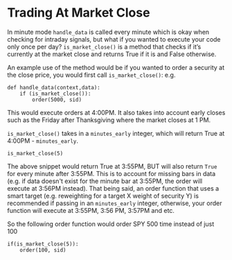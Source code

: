 # Trading At Market Close

In minute mode `handle_data` is called every minute which is okay when checking for intraday signals, but what if you wanted to execute your code only once per day? `is_market_close()` is a method that checks if it’s currently at the market close and returns True if it is and False otherwise.

An example use of the method would be if you wanted to order a security at the close price, you would first call `is_market_close()`: e.g. 

```
def handle_data(context,data):
    if (is_market_close()):
        order(5000, sid)
```

This would execute orders at 4:00PM. It also takes into account early closes such as the Friday after Thanksgiving where the market closes at 1 PM.

`is_market_close()` takes in a `minutes_early` integer, which will return True at 4:00PM - `minutes_early`. 

```
is_market_close(5)
```

The above snippet would return True at 3:55PM, BUT will also return `True` for every minute after 3:55PM. This is to account for missing bars in data (e.g. if data doesn't exist for the minute bar at 3:55PM, the order will execute at 3:56PM instead). That being said, an order function that uses a smart target (e.g. reweighting for a target X weight of security Y) is recommended if passing in an `minutes_early` integer, otherwise, your order function will execute at 3:55PM, 3:56 PM, 3:57PM and etc. 

So the following order function would order SPY 500 time instead of just 100
```
if(is_market_close(5)):
	order(100, sid)
```
